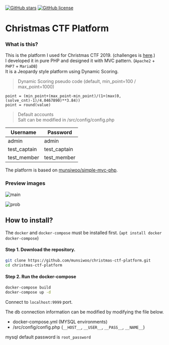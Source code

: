[![GitHub stars](https://img.shields.io/github/stars/munsiwoo/christmas-ctf-platform.svg)](https://github.com/munsiwoo/christmas-ctf-platform/stargazers)
[![GitHub license](https://img.shields.io/github/license/munsiwoo/christmas-ctf-platform.svg)](https://github.com/munsiwoo/christmas-ctf-platform/blob/master/LICENSE)

# Christmas CTF Platform
### What is this?

This is the platform I used for Christmas CTF 2019. (challenges is [here](https://github.com/Aleph-Infinite/2019-Christmas-CTF).)  
I developed it in pure PHP and designed it with MVC pattern. (`Apache2` + `PHP7` + `MariaDB`)  
It is a Jeopardy style platform using Dynamic Scoring.  

> Dynamic Scoring pseudo code (default, min_point=100 / max_point=1000)

```
point = (min_point+(max_point-min_point)/(1+(max(0,(solve_cnt)-1)/4.0467890)**3.84))
point = round(value)
```

> Default accounts  
> Salt can be modified in /src/config/config.php

| Username     | Password     |
| ------------ | ------------ |
| admin        | admin        |
| test_captain | test_captain |
| test_member  | test_member  |

The platform is based on [munsiwoo/simple-mvc-php](https://github.com/munsiwoo/simple-mvc-in-php).

### Preview images

![main](https://i.imgur.com/1Ig5T5D.png)  

![prob](https://i.imgur.com/5VVoIWV.png)

## How to install?

The `docker` and `docker-compose` must be installed first. (`apt install docker docker-compose`)

#### Step 1. Download the repository.

```bash
git clone https://github.com/munsiwoo/christmas-ctf-platform.git
cd christmas-ctf-platform
```

#### Step 2. Run the docker-compose

```bash
docker-compose build
docker-compose up -d
```

 Connect to `localhost:9999` port.  

 The db connection information can be modified by modifying the file below.

* docker-compose.yml (MYSQL environments)
* /src/config/config.php (`__HOST__`, `__USER__`, `__PASS__`, `__NAME__`)

mysql default password is `root_password`
